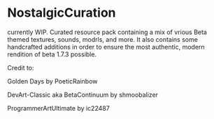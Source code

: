 # NostalgicCuration
currently WIP. Curated resource pack containing a mix of vrious Beta themed textures, sounds, modrls, and more. It also contains some handcrafted additions in order to ensure the most authentic, modern rendition of beta 1.7.3 possible.

Credit to:

Golden Days by PoeticRainbow

DevArt-Classic aka BetaContinuum by shmoobalizer

ProgrammerArtUltimate by ic22487
